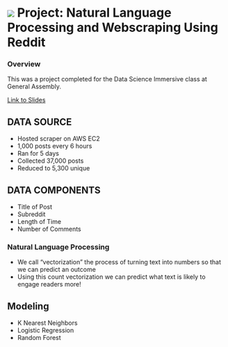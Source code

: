# ![](https://ga-dash.s3.amazonaws.com/production/assets/logo-9f88ae6c9c3871690e33280fcf557f33.png) Project: Natural Language Processing and Webscraping Using Reddit

### Overview

This was a project completed for the Data Science Immersive class at General Assembly.

[Link to Slides](https://docs.google.com/presentation/d/1ID5nKcg9FYXVWbP7LCUW_LCmUQWRSXJZ5Y1E5ash_tc/edit?usp=sharing)

## DATA SOURCE
* Hosted scraper on AWS EC2
* 1,000 posts every 6 hours
* Ran for 5 days
* Collected 37,000 posts
* Reduced to 5,300 unique

## DATA COMPONENTS
* Title of Post
* Subreddit
* Length of Time
* Number of Comments

### Natural Language Processing
* We call “vectorization” the process of turning text into numbers so that we can predict an outcome
* Using this count vectorization we can predict what text is likely to engage readers more!

## Modeling
* K Nearest Neighbors
* Logistic Regression
* Random Forest








